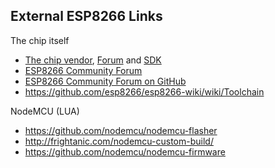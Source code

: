 ## External ESP8266 Links

The chip itself
- [The chip vendor](http://espressif.com), [Forum](http://bbs.espressif.com) and [SDK](http://espressif.com/new-sdk-release/)
- [ESP8266 Community Forum](http://www.esp8266.com)
- [ESP8266 Community Forum on GitHub](https://github.com/esp8266)
- https://github.com/esp8266/esp8266-wiki/wiki/Toolchain

NodeMCU (LUA)
- https://github.com/nodemcu/nodemcu-flasher
- http://frightanic.com/nodemcu-custom-build/
- https://github.com/nodemcu/nodemcu-firmware

